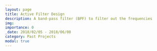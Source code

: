 ```yaml
---
layout: page
title: Active Filter Design
description: A band-pass filter (BPF) to filter out the frequencies
img: 
importance: 0
_date: 2018/02/05 - 2018/06/08
category: Past Projects
modal: true
---
```

